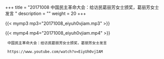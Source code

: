 +++
title = "20171008  中国民主革命大会：给访民葛丽芳女士颁奖，葛丽芳女士发言 "
description = ""
weight = 20
+++

{{< mymp3 mp3="20171008_eiyuh0vjiam.mp3" >}}

{{< mymp4 mp4="20171008_eiyuh0vjiam.mp4" >}}

     中国民主革命大会：给访民葛丽芳女士颁奖，葛丽芳女士发言 
     
     https://www.youtube.com/watch?v=EiyUh0vjIAM 
